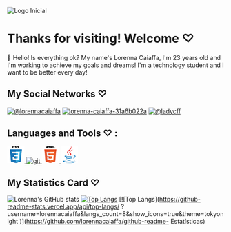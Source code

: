 ![Logo Inicial](https://blog.mxcursos.com/wp-content/uploads/2017/04/front-end-ou-back-end-entenda-as-diferencas-e-descubra-o-seu-perfil.png)


# Thanks for visiting! Welcome ♡

👾 Hello! Is everything ok? My name's Lorenna Caiaffa, I'm 23 years old and I'm working to achieve my goals and dreams! 
I'm a technology student and I want to be better every day!

## My Social Networks ♡

<p align="left">
<a href="https://twitter.com/@lorennacaiaffa" target="blank"><img align="center" src="https://raw.githubusercontent.com/rahuldkjain/github-profile-readme-generator/master/src/images/icons/Social/twitter.svg" alt="@lorennacaiaffa" height="30" width="40" /></a>
<a href="https://linkedin.com/in/lorenna-caiaffa-31a6b022a" target="blank"><img align="center" src="https://raw.githubusercontent.com/rahuldkjain/github-profile-readme-generator/master/src/images/icons/Social/linked-in-alt.svg" alt="lorenna-caiaffa-31a6b022a" height="30" width="40" /></a>
<a href="https://instagram.com/@ladycff" target="blank"><img align="center" src="https://raw.githubusercontent.com/rahuldkjain/github-profile-readme-generator/master/src/images/icons/Social/instagram.svg" alt="@ladycff" height="30" width="40" /></a>
</p>

<h2 align="left">Languages and Tools ♡ :</h2>
<p align="left"> <a href="https://www.w3schools.com/css/" target="_blank" rel="noreferrer"> <img src="https://raw.githubusercontent.com/devicons/devicon/master/icons/css3/css3-original-wordmark.svg" alt="css3" width="40" height="40"/> </a> <a href="https://git-scm.com/" target="_blank" rel="noreferrer"> <img src="https://www.vectorlogo.zone/logos/git-scm/git-scm-icon.svg" alt="git" width="40" height="40"/> </a> <a href="https://www.w3.org/html/" target="_blank" rel="noreferrer"> <img src="https://raw.githubusercontent.com/devicons/devicon/master/icons/html5/html5-original-wordmark.svg" alt="html5" width="40" height="40"/> </a> <a href="https://www.java.com" target="_blank" rel="noreferrer"> <img src="https://raw.githubusercontent.com/devicons/devicon/master/icons/java/java-original.svg" alt="java" width="40" height="40"/> </a> </p>

## My Statistics Card ♡

![Lorenna's GitHub stats](https://github-readme-stats.vercel.app/api?username=lorennacaiaffa&show_icons=true&theme=tokyonight)
          [![Top Langs](https://github-readme-stats.vercel.app/api/top-langs/?username=lorennacaiaffa&layout=compact&show_icons=true&theme=tokyonight)](https://github.com/lorennacaiaffa/github-readme-stats)
          [![Top Langs](https://github-readme-stats.vercel.app/api/top-langs/ ?username=lorennacaiaffa&langs_count=8&show_icons=true&theme=tokyonight )](https://github.com/lorennacaiaffa/github-readme- Estatísticas)




